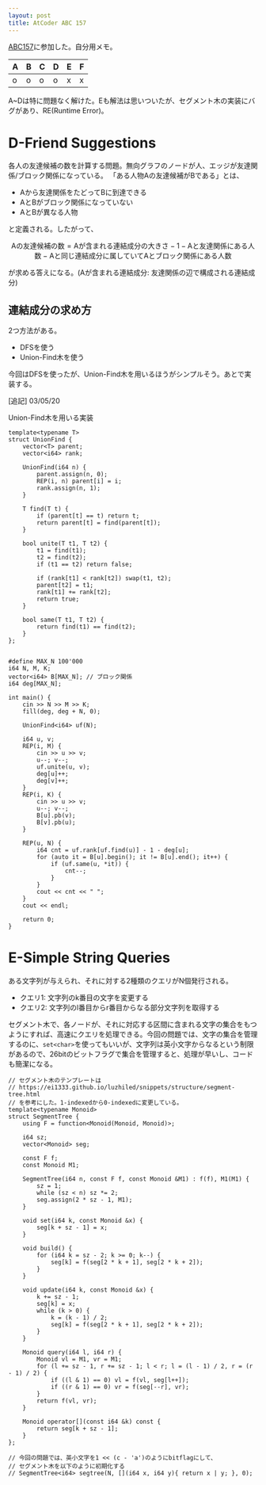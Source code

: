 ```yaml
---
layout: post
title: AtCoder ABC 157
---
```


[ABC157](https://atcoder.jp/contests/abc157)に参加した。自分用メモ。

| A | B | C | D | E | F |
| ---- | ---- | ---- | ---- | ---- | ---- |
| o | o | o | o | x | x |

A~Dは特に問題なく解けた。Eも解法は思いついたが、セグメント木の実装にバグがあり、RE(Runtime Error)。

# D-Friend Suggestions

各人の友達候補の数を計算する問題。無向グラフのノードが人、エッジが友達関係/ブロック関係になっている。
「ある人物Aの友達候補がBである」とは、

- Aから友達関係をたどってBに到達できる
- AとBがブロック関係になっていない
- AとBが異なる人物

と定義される。したがって、

$$
\text{Aの友達候補の数} = \text{Aが含まれる連結成分の大きさ} - 1 - \text{Aと友達関係にある人数} - \text{Aと同じ連結成分に属していてAとブロック関係にある人数}
$$

が求める答えになる。(Aが含まれる連結成分: 友達関係の辺で構成される連結成分)

## 連結成分の求め方

2つ方法がある。
- DFSを使う
- Union-Find木を使う

今回はDFSを使ったが、Union-Find木を用いるほうがシンプルそう。あとで実装する。

\[追記\] 03/05/20

Union-Find木を用いる実装

```
template<typename T>
struct UnionFind {
    vector<T> parent;
    vector<i64> rank;

    UnionFind(i64 n) {
        parent.assign(n, 0);
        REP(i, n) parent[i] = i;
        rank.assign(n, 1);
    }

    T find(T t) {
        if (parent[t] == t) return t;
        return parent[t] = find(parent[t]);
    }

    bool unite(T t1, T t2) {
        t1 = find(t1);
        t2 = find(t2);
        if (t1 == t2) return false;

        if (rank[t1] < rank[t2]) swap(t1, t2);
        parent[t2] = t1;
        rank[t1] += rank[t2];
        return true;
    }

    bool same(T t1, T t2) {
        return find(t1) == find(t2);
    }
};


#define MAX_N 100'000
i64 N, M, K;
vector<i64> B[MAX_N]; // ブロック関係
i64 deg[MAX_N];

int main() {
    cin >> N >> M >> K;
    fill(deg, deg + N, 0);

    UnionFind<i64> uf(N);

    i64 u, v;
    REP(i, M) {
        cin >> u >> v;
        u--; v--;
        uf.unite(u, v);
        deg[u]++;
        deg[v]++;
    }
    REP(i, K) {
        cin >> u >> v;
        u--; v--;
        B[u].pb(v);
        B[v].pb(u);
    }

    REP(u, N) {
        i64 cnt = uf.rank[uf.find(u)] - 1 - deg[u];
        for (auto it = B[u].begin(); it != B[u].end(); it++) {
            if (uf.same(u, *it)) {
                cnt--;
            }
        }
        cout << cnt << " ";
    }
    cout << endl;

    return 0;
}
```

# E-Simple String Queries

ある文字列が与えられ、それに対する2種類のクエリがN個発行される。
- クエリ1: 文字列のk番目の文字を変更する
- クエリ2: 文字列のl番目からr番目からなる部分文字列を取得する

セグメント木で、各ノードが、それに対応する区間に含まれる文字の集合をもつようにすれば、高速にクエリを処理できる。今回の問題では、文字の集合を管理するのに、`set<char>`を使ってもいいが、文字列は英小文字からなるという制限があるので、26bitのビットフラグで集合を管理すると、処理が早いし、コードも簡潔になる。

```
// セグメント木のテンプレートは
// https://ei1333.github.io/luzhiled/snippets/structure/segment-tree.html
// を参考にした。1-indexedから0-indexedに変更している。
template<typename Monoid>
struct SegmentTree {
    using F = function<Monoid(Monoid, Monoid)>;

    i64 sz;
    vector<Monoid> seg;

    const F f;
    const Monoid M1;

    SegmentTree(i64 n, const F f, const Monoid &M1) : f(f), M1(M1) {
        sz = 1;
        while (sz < n) sz *= 2;
        seg.assign(2 * sz - 1, M1);
    }

    void set(i64 k, const Monoid &x) {
        seg[k + sz - 1] = x;
    }

    void build() {
        for (i64 k = sz - 2; k >= 0; k--) {
            seg[k] = f(seg[2 * k + 1], seg[2 * k + 2]);
        }
    }

    void update(i64 k, const Monoid &x) {
        k += sz - 1;
        seg[k] = x;
        while (k > 0) {
            k = (k - 1) / 2;
            seg[k] = f(seg[2 * k + 1], seg[2 * k + 2]);
        }
    }

    Monoid query(i64 l, i64 r) {
        Monoid vl = M1, vr = M1;
        for (l += sz - 1, r += sz - 1; l < r; l = (l - 1) / 2, r = (r - 1) / 2) {
            if ((l & 1) == 0) vl = f(vl, seg[l++]);
            if ((r & 1) == 0) vr = f(seg[--r], vr);
        }
        return f(vl, vr);
    }

    Monoid operator[](const i64 &k) const {
        return seg[k + sz - 1];
    }
};

// 今回の問題では、英小文字を1 << (c - 'a')のようにbitflagにして、
// セグメント木を以下のように初期化する
// SegmentTree<i64> segtree(N, [](i64 x, i64 y){ return x | y; }, 0);
```